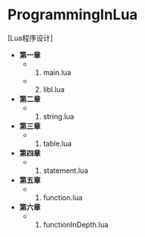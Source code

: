 # ProgrammingInLua
[Lua程序设计]

- **第一章**    
  - 1. main.lua    
  - 2. libl.lua
- **第二章**    
  - 1. string.lua
- **第三章**    
  - 1. table.lua
- **第四章**    
  - 1. statement.lua
- **第五章**    
  - 1. function.lua
- **第六章**
  - 1. functionInDepth.lua
